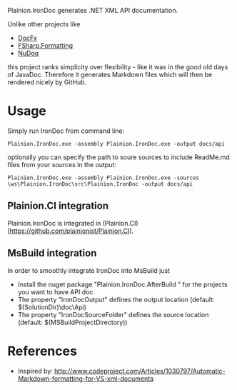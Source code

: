 
Plainion.IronDoc generates .NET XML API documentation.

Unlike other projects like

- [DocFx](https://dotnet.github.io/docfx/)
- [FSharp.Formatting](https://github.com/tpetricek/FSharp.Formatting)
- [NuDoq](https://github.com/kzu/NuDoq)

this project ranks simplicity over flexibility - like it was in the good old days of JavaDoc. 
Therefore it generates Markdown files which will then be rendered nicely by GitHub.

# Usage

Simply run IronDoc from command line:

```Cmd
Plainion.IronDoc.exe -assembly Plainion.IronDoc.exe -output docs/api
```

optionally you can specify the path to soure sources to include ReadMe.md files from your sources in the output:

```Cmd
Plainion.IronDoc.exe -assembly Plainion.IronDoc.exe -sources \ws\Plainion.IronDoc\src\Plainion.IronDoc -output docs/api
```

## Plainion.CI integration

Plainion.IronDoc is integrated in (Plainion.CI)[https://github.com/plainionist/Plainion.CI].


## MsBuild integration

In order to smoothly integrate IronDoc into MsBuild just

- Install the nuget package "Plainion.IronDoc.AfterBuild " for the projects you want to have API doc
- The property "IronDocOutput" defines the output location (default: $(SolutionDir)\doc\Api)
- The property "IronDocSourceFolder" defines the source location (default: $(MSBuildProjectDirectory))


# References

- Inspired by: <http://www.codeproject.com/Articles/1030797/Automatic-Markdown-formatting-for-VS-xml-documenta>
